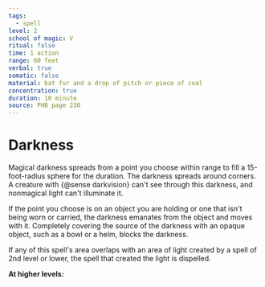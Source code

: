 ```yaml
---
tags:
  - spell
level: 2
school of magic: V
ritual: false
time: 1 action
range: 60 feet
verbal: true
somatic: false
material: bat fur and a drop of pitch or piece of coal
concentration: true
duration: 10 minute
source: PHB page 230
---
```

# Darkness
Magical darkness spreads from a point you choose within range to fill a 15-foot-radius sphere for the duration. The darkness spreads around corners. A creature with {@sense darkvision} can't see through this darkness, and nonmagical light can't illuminate it.

If the point you choose is on an object you are holding or one that isn't being worn or carried, the darkness emanates from the object and moves with it. Completely covering the source of the darkness with an opaque object, such as a bowl or a helm, blocks the darkness.

If any of this spell's area overlaps with an area of light created by a spell of 2nd level or lower, the spell that created the light is dispelled.

**At higher levels:** 